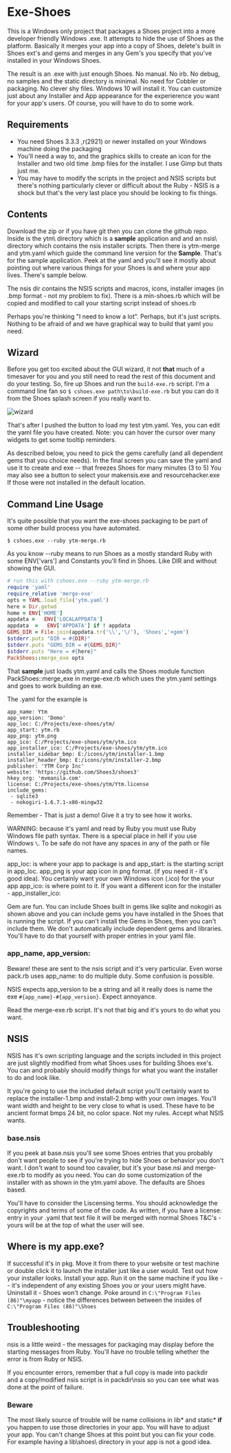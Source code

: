 # Exe-Shoes 

This is a Windows only project that packages a Shoes project into a more 
developer friendly Windows .exe. It attempts to hide the use of Shoes as
the platform. Basically it merges your app into a copy of Shoes, delete's
built in Shoes ext's and gems and merges in any Gem's you specify that you've
installed in your Windows Shoes.

The result is an .exe with just enough Shoes. No manual. No irb. No debug, no
samples and the static directory is minimal. No need for Cobbler or packaging. 
No clever shy files. Windows 10 will install it. You can customize just about
any Installer and App appearance for the experierence you want for your app's
users.   Of course, you will have to do to some work. 


## Requirements 

* You need Shoes 3.3.3 ,r(2921) or newer installed on your Windows machine doing the 
  packaging
* You'll need a way to, and the graphics skills to create an icon for the Installer and two old time .bmp files
  for the installer. I use Gimp but thats just me. 
* You may have to modify the scripts in the project and NSIS scripts but there's 
  nothing particularly clever or difficult about the Ruby - NSIS is a shock but
  that's the very last place you should be looking to fix things. 

## Contents 

Download the zip or if you have git then you can clone the github repo.
Inside is the ytm\ directory which is a **sample** application
and and an nsis\ directory which contains the nsis installer scripts. Then there is ytm-merge and ytm.yaml which
guide the command line version for the **Sample**. That's for the sample application.  Peek at the yaml
and you'll see it mostly about pointing out where various things for your Shoes is and where your app lives. 
There's sample below. 

The nsis dir contains the NSIS scripts and macros, icons, installer images (in .bmp format - not my problem to
fix). There is a min-shoes.rb which will be copied and modified to call your starting script
instead of shoes.rb

Perhaps you're thinking "I need to know a lot". Perhaps, but it's just scripts.
Nothing to be afraid of and we have graphical way to build that yaml you need. 

## Wizard

Before you get too excited about the GUI wizard, it not __that__ much of a timesaver for
you and you still need to read the rest of this document and do your testing. So, fire up Shoes and run the
`build-exe.rb` script. I'm a command line fan so `$ cshoes.exe path\to\build-exe.rb` but you can do it from 
the Shoes splash screen if you really want to.

![wizard](https://cloud.githubusercontent.com/assets/222691/25981983/f88ee538-3695-11e7-993b-9a6eb4ef2593.png)

That's after I pushed the button to load my test ytm.yaml. Yes, you can edit the yaml file
you have created. Note: you can hover the cursor over many widgets to get some tooltip reminders.

As described below, you need to pick the gems carefully (and all dependent gems that you choice needs). In the 
final screen you can save the yaml and use it to create and exe -- that freezes Shoes for many minutes (3 to 5)
You may also see a button to select your makensis.exe and resourcehacker.exe If those were not installed
in the default location. 

## Command Line Usage 

It's quite possible that you want the exe-shoes packaging to be part of
some other build process you have automated. 

`$ cshoes.exe --ruby ytm-merge.rb`

As you know --ruby means to run Shoes as a mostly standard Ruby with some
ENV['vars'] and Constants you'll find in Shoes. Like DIR and without showing the GUI.

```ruby
# run this with cshoes.exe --ruby ytm-merge.rb
require 'yaml'
require_relative 'merge-exe'
opts = YAML.load_file('ytm.yaml')
here = Dir.getwd
home = ENV['HOME']
appdata =   ENV['LOCALAPPDATA']
appdata  =   ENV['APPDATA'] if ! appdata
GEMS_DIR = File.join(appdata.tr('\\','\/'), 'Shoes','+gem')
$stderr.puts "DIR = #{DIR}"
$stderr.puts "GEMS_DIR = #{GEMS_DIR}"
$stderr.puts "Here = #{here}"
PackShoes::merge_exe opts
```

That **sample** just loads ytm.yaml and calls the Shoes module function
PackShoes::merge_exe in merge-exe.rb which uses the ytm.yaml settings and goes
to work building an exe. 

The .yaml for the example is 
```
app_name: Ytm
app_version: 'Demo'
app_loc: C:/Projects/exe-shoes/ytm/
app_start: ytm.rb
app_png: ytm.png
app_ico: C:/Projects/exe-shoes/ytm/ytm.ico
app_installer_ico: C:/Projects/exe-shoes/ytm/ytm.ico
installer_sidebar_bmp: E:/icons/ytm/installer-1.bmp
installer_header_bmp: E:/icons/ytm/installer-2.bmp
publisher: 'YTM Corp Inc'
website: 'https://github.com/Shoes3/shoes3'
hkey_org: 'mvmanila.com'
license: C:/Projects/exe-shoes/ytm/Ytm.license
include_gems:
 - sqlite3
 - nokogiri-1.6.7.1-x86-mingw32
```
 Remember - That is just a demo!  Give it a try to see how it works. 
 
 WARNING: because it's yaml and read by Ruby you must use Ruby Windows file path
 syntax. There is a special place in hell if you use Windows `\`. To be safe
 do not have any spaces in any of the path or file names. 
 
 app_loc: is where your app to package is and app_start: is the starting script
 in app_loc. app_png is your app icon in png format. (if you need it - it's good idea). 
 You certainly want your own Windows icon (.ico) for the your app app_ico: is
 where point to it. If you want a different icon for the installer - app_installer_ico:
 
 Gem are fun. You can include Shoes built in gems like sqlite and nokogiri as shown above
 and you can include gems you have installed in the Shoes that is running the script. 
 If you can't install the Gems in Shoes, then you can't include them.
 We don't automatically include dependent gems and libraries. You'll have to do that yourself with
 proper entries in your yaml file. 
 
### app_name, app_version:

Beware! these are sent to the nsis script and it's very particular. Even worse
pack.rb uses app_name: to do multiple duty. Some confusion is possible. 

NSIS expects app_version to be a string and all it really does is name the exe
`#{app_name}-#{app_version}`. Expect annoyance. 

Read the merge-exe.rb script. It's not that big and it's yours to do what
you want.

## NSIS

NSIS has it's own scripting language and the scripts included in this project
are just slightly modified from what Shoes uses for building Shoes exe's.  
You can and probably should modify things for what you want the installer 
to do and look like.

It you're going to use the included default script you'll certainly want to 
replace the installer-1.bmp and install-2.bmp with your own images. You'll want
width and height to be very close to what is used. These have to be ancient format bmps
24 bit, no color space.  Not my rules. Accept what NSIS wants. 

### base.nsis

If you peek at base.nsis you'll see some Shoes entries that you probably 
don't want people to see if you're trying to hide Shoes or behavior you 
don't want. I don't want to sound too cavalier, but it's your base.nsi and merge-exe.rb
to modify as you need. You can do some customization of the installer with as shown in
the ytm.yaml above. The defaults are Shoes based. 

You'll have to consider the Liscensing terms. You should acknowledge the copyrights and terms 
of some of the code. As written, if you have a license: entry in your .yaml 
that text file it will be merged with normal Shoes T&C's - yours will be at the
top of what the user will see.

## Where is my app.exe?

If successful it's in pkg\. Move it from there to your website or test machine
or double click it to launch the installer just like a user would. Test out how your installer
looks. Install your app. Run it on the same machine if you like -- it's independent
of any existing Shoes you or your users might have.  Uninstall it - Shoes won't change.
Poke around in `C:\"Program Files (86)"\myapp` - notice the differences between between
the insides of `C:\"Program Files (86)"\Shoes`


## Troubleshooting
nsis is a little weird - the messages for packaging may display 
before the starting messages from Ruby.  You'll have no trouble telling whether
the error is from Ruby or NSIS. 

If you encounter errors, remember that a full copy is made into packdir\
and a copy/modified nsis script is in packdir\nsis so you can see what was
done at the point of failure.

### Beware 

The most likely source of trouble will be name collisions in lib\* and static\*
__if__ you happen to use those directories in your app. You will have to adjust
your app. You can't change Shoes at this point but you can fix your code. For example
having a lib\shoes\ directory in your app is not a good idea.


 


